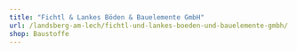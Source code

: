 ```yaml
---
title: "Fichtl & Lankes Böden & Bauelemente GmbH"
url: /landsberg-am-lech/fichtl-und-lankes-boeden-und-bauelemente-gmbh/
shop: Baustoffe
---
```

